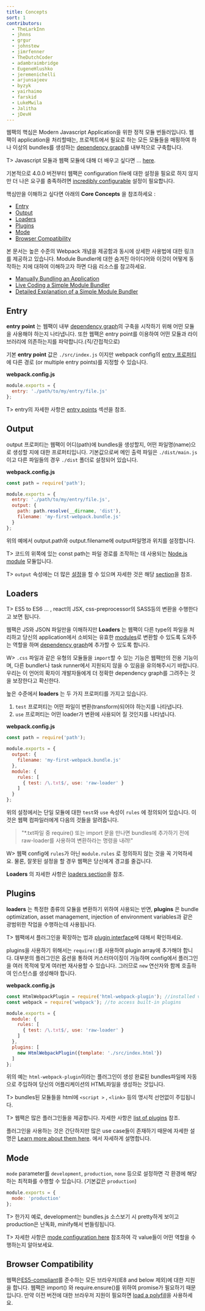 ```yaml
---
title: Concepts
sort: 1
contributors:
  - TheLarkInn
  - jhnns
  - grgur
  - johnstew
  - jimrfenner
  - TheDutchCoder
  - adambraimbridge
  - EugeneHlushko
  - jeremenichelli
  - arjunsajeev
  - byzyk
  - yairhaimo
  - farskid
  - LukeMwila
  - Jalitha
  - jDevH
---
```



웹팩의 핵심은 Modern Javascript Application을 위한 정적 모듈 번들러입니다. 웹팩이 application을 처리할때는, 프로젝트에서 필요로 하는 모든 모듈들을 매핑하여 하나 이상의 bundles를 생성하는 [dependency graph](/concepts/dependency-graph/)를 내부적으로 구축합니다.

T> Javascript 모듈과 웹팩 모듈에 대해 더 배우고 싶다면 ... [here](/concepts/modules/).


기본적으로 4.0.0 버전부터 웹팩은 configuration file에 대한 설정을 필요로 하지 않지만 더 나은 요구를 충족하려면 [incredibly configurable](/configuration) 설정이 필요합니다.

핵심만을 이해하고 싶다면 아래의 __Core Concepts__ 을 참조하세요 :

- [Entry](#entry)
- [Output](#output)
- [Loaders](#loaders)
- [Plugins](#plugins)
- [Mode](#mode)
- [Browser Compatibility](#browser-compatibility)

본 문서는 높은 수준의 Webpack 개념을 제공함과 동시에 상세한 사용법에 대한 링크를 제공하고 있습니다.
 Module Bundler에 대한 숨겨진 아이디어와 이것이 어떻게 동작하는 지에 대하여 이해하고자 하면 다음 리소스를 참고하세요.

- [Manually Bundling an Application](https://www.youtube.com/watch?v=UNMkLHzofQI)
- [Live Coding a Simple Module Bundler](https://www.youtube.com/watch?v=Gc9-7PBqOC8)
- [Detailed Explanation of a Simple Module Bundler](https://github.com/ronami/minipack)


## Entry

__entry point__ 는 웹팩이 내부 [dependency graph](/concepts/dependency-graph/)의 구축을 시작하기 위해 어떤 모듈을 사용해야 하는지 나타냅니다. 또한 웹팩은 entry point를 이용하여 어떤 모듈과 라이브러리에 의존하는지를 파악합니다.(직/간접적으로)

기본 __entry point__ 값은 `./src/index.js` 이지만  webpack config의 [entry 프로퍼티](/configuration)에 다른 경로 (or multiple entry points)를 지정할 수 있습니다.

__webpack.config.js__

``` js
module.exports = {
  entry: './path/to/my/entry/file.js'
};
```

T> entry의 자세한 사항은 [entry points](/concepts/entry-points) 섹션을 참조.


## Output

output 프로퍼티는 웹팩이 어디(path)에 bundles을 생성할지, 어떤 파일명(name)으로 생성할 지에 대한 프로퍼티입니다. 
기본값으로써 메인 출력 파일은 `./dist/main.js` 이고 다른 파일들의 경우 `./dist` 폴더로 설정되어 있습니다.

__webpack.config.js__

```javascript
const path = require('path');

module.exports = {
  entry: './path/to/my/entry/file.js',
  output: {
    path: path.resolve(__dirname, 'dist'),
    filename: 'my-first-webpack.bundle.js'
  }
};
```

위의 예에서 output.path와 output.filename에 output파일명과 위치를 설정합니다.

T> 코드의 위쪽에 있는 const path는 파일 경로를 조작하는 데 사용되는 [Node.js module](https://nodejs.org/api/modules.html) 모듈입니다.

T> `output` 속성에는 더 많은 [설정](/configuration/output/)을 할 수 있으며 자세한 것은 해당 [section](/concepts/output/)을 참조.


## Loaders

T> ES5 to ES6 ... ,  react의 JSX, css-preprocessor의 SASS등의 변환을 수행한다고 보면 됩니다.

웹팩은 JS와 JSON 파일만을 이해하지만 __Loaders__ 는 웹팩이 다른 type의 파일을 처리하고 당신의 application에서 소비되는 유효한 [modules](https://webpack.js.org/concepts/modules)로 변환할 수 있도록 도와주는 역할을 하며 [dependency graph](/concepts/dependency-graph/)에 추가할 수 있도록 합니다.

W> `.css` 파일과 같은 유형의 모듈들을 `import`할 수 있는 기능은 웹팩만의 전용 기능이며, 다른 bundler나 task runner에서 지원되지 않을 수 있음을 유의해주시기 바랍니다. 우리는 이 언어의 확자이 개발자들에게 더 정확한 dependency graph를 그려주는 것을 보장한다고 확신한다.

높은 수준에서 __loaders__ 는 두 가지 프로퍼티를 가지고 있습니다.
 1. `test` 프로퍼티는 어떤 파일이 변환(transform)되어야 하는지를 나타냅니다.
 2. `use` 프로퍼티는 어떤 loader가 변환에 사용되어 질 것인지를 나타냅니다.

__webpack.config.js__

```javascript
const path = require('path');

module.exports = {
  output: {
    filename: 'my-first-webpack.bundle.js'
  },
  module: {
    rules: [
      { test: /\.txt$/, use: 'raw-loader' }
    ]
  }
};
```

위의 설정에서는 단일 모듈에 대한 `test`와 `use` 속성이 `rules` 에 정의되어 있습니다. 이것은 웹팩 컴파일러에게 다음의 것들을 알려줍니다.

> "*.txt파일 중 require() 또는 import 문을 만나면 bundles에 추가하기 전에 raw-loader를 사용하여 변환하라는 명령을 내려!"

W> 웹팩 config에 `rules`가 아닌 `module.rules` 로 정의하지 않는 것을 꼭 기억하세요. 물론, 잘못된 설정을 할 경우 웹팩은 당신에게 경고를 줄겁니다.


__Loaders__ 의 자세한 사항은 [loaders section](/concepts/loaders)을 참조.



## Plugins

__loaders__ 는 특정한 종류의 모듈을 변환하기 위하여 사용되는 반면, __plugins__ 은 bundle optimization, asset management, injection of environment variables과 같은 광범위한 작업을 수행하는데 사용됩니다.

T> 웹팩에서 플러그인을 확장하는 법과 [plugin interface](https://webpack.js.org/api/plugins)에 대해서 확인하세요.

plugins을 사용하기 위해서는 `require()`를 사용하여 plugin array에 추가해야 합니다. 대부분의 플러그인은 옵션을 통하여 커스터마이징이 가능하며 config에서 플러그인을 여러 목적에 맞게 여러번 재사용할 수 있습니다. 그러므로 `new` 연산자와 함께 호출하여 인스턴스를 생성해야 합니다.


__webpack.config.js__

```javascript
const HtmlWebpackPlugin = require('html-webpack-plugin'); //installed via npm
const webpack = require('webpack'); //to access built-in plugins

module.exports = {
  module: {
    rules: [
      { test: /\.txt$/, use: 'raw-loader' }
    ]
  },
  plugins: [
    new HtmlWebpackPlugin({template: './src/index.html'})
  ]
};
```

위의 예는 `html-webpack-plugin`이라는 플러그인이 생성 완료된 bundles파일에 자동으로 주입하여 당신의 어플리케이션의 HTML파일을 생성하는 것입니다. 

T> bundles된 모듈들을 html에 `<script >` , `<link>` 등의 명시적 선언없이 주입됩니다.

T> 웹팩은 많은 플러그인들을 제공합니다. 자세한 사항은 [list of plugins](https://webpack.js.org/plugins) 참조.

플러그인을 사용하는 것은 간단하지만 많은 use case들이 존재하기 때문에 자세한 설명은 [Learn more about them here](/concepts/plugins). 에서 자세하게 설명합니다.



## Mode

`mode` parameter를 `development`, `production`, `none` 등으로 설정하면 각 환경에 해당하는 최적화를 수행할 수 있습니다. (기본값은 `production`)

```javascript
module.exports = {
  mode: 'production'
};
```

T> 한가지 예로,  development는 bundles.js 소스보기 시 pretty하게 보이고 production은 난독화, minify해서 번들링됩니다.

T> 자세한 사항은 [mode configuration here](https://webpack.js.org/concepts/mode) 참조하여 각 value들이 어떤 역할을 수행하는지 알아보세요.


## Browser Compatibility

웹팩은[ES5-compliant](https://kangax.github.io/compat-table/es5/)를 준수하는 모든 브라우저(IE8 and below 제외)에 대한 지원을 합니다. 웹팩은 import() 와 require.ensure()를 위하여 promise가 필요하기 때문입니다. 만약 이전 버전에 대한 브라우저 지원이 필요하면 [load a polyfill](https://webpack.js.org/guides/shimming/)을 사용하세요.


